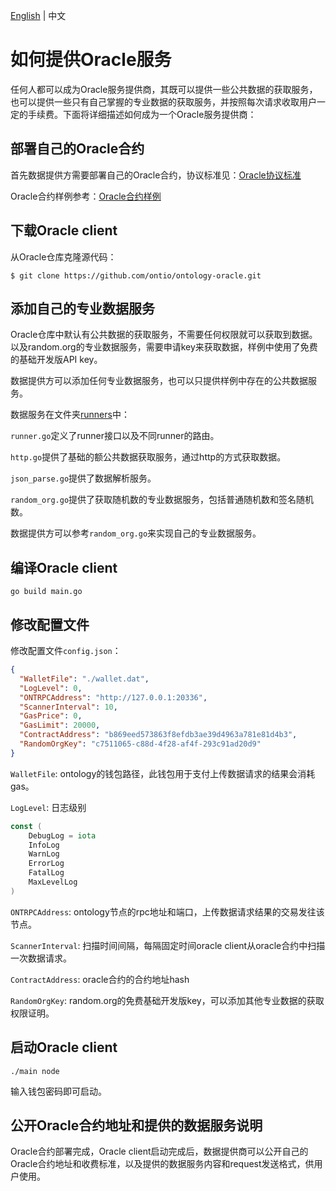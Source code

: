 [English](serve_as_oracle_EN.md) | 中文

# 如何提供Oracle服务

任何人都可以成为Oracle服务提供商，其既可以提供一些公共数据的获取服务，也可以提供一些只有自己掌握的专业数据的获取服务，并按照每次请求收取用户一定的手续费。下面将详细描述如何成为一个Oracle服务提供商：

## 部署自己的Oracle合约

首先数据提供方需要部署自己的Oracle合约，协议标准见：[Oracle协议标准](https://github.com/ontio/OEPs/blob/master/OEPS/OEP-34.mediawiki)

Oracle合约样例参考：[Oracle合约样例](https://github.com/ontio/ontology-oracle/blob/master/smartcontract/oracle.py)

## 下载Oracle client

从Oracle仓库克隆源代码：

```shell
$ git clone https://github.com/ontio/ontology-oracle.git
```

## 添加自己的专业数据服务

Oracle仓库中默认有公共数据的获取服务，不需要任何权限就可以获取到数据。以及random.org的专业数据服务，需要申请key来获取数据，样例中使用了免费的基础开发版API key。

数据提供方可以添加任何专业数据服务，也可以只提供样例中存在的公共数据服务。

数据服务在文件夹[runners](https://github.com/ontio/ontology-oracle/tree/master/runners)中：

`runner.go`定义了runner接口以及不同runner的路由。

`http.go`提供了基础的额公共数据获取服务，通过http的方式获取数据。

`json_parse.go`提供了数据解析服务。

`random_org.go`提供了获取随机数的专业数据服务，包括普通随机数和签名随机数。

数据提供方可以参考`random_org.go`来实现自己的专业数据服务。

## 编译Oracle client

```shell
go build main.go
```

## 修改配置文件

修改配置文件`config.json`：

```json
{
  "WalletFile": "./wallet.dat",
  "LogLevel": 0,
  "ONTRPCAddress": "http://127.0.0.1:20336",
  "ScannerInterval": 10,
  "GasPrice": 0,
  "GasLimit": 20000,
  "ContractAddress": "b869eed573863f8efdb3ae39d4963a781e81d4b3",
  "RandomOrgKey": "c7511065-c88d-4f28-af4f-293c91ad20d9"
}
```

`WalletFile`: ontology的钱包路径，此钱包用于支付上传数据请求的结果会消耗gas。

`LogLevel`: 日志级别

```go
const (
	DebugLog = iota
	InfoLog
	WarnLog
	ErrorLog
	FatalLog
	MaxLevelLog
)
```

`ONTRPCAddress`: ontology节点的rpc地址和端口，上传数据请求结果的交易发往该节点。

`ScannerInterval`: 扫描时间间隔，每隔固定时间oracle client从oracle合约中扫描一次数据请求。

`ContractAddress`: oracle合约的合约地址hash

`RandomOrgKey`: random.org的免费基础开发版key，可以添加其他专业数据的获取权限证明。

## 启动Oracle client

```shell
./main node
```

输入钱包密码即可启动。

## 公开Oracle合约地址和提供的数据服务说明

Oracle合约部署完成，Oracle client启动完成后，数据提供商可以公开自己的Oracle合约地址和收费标准，以及提供的数据服务内容和request发送格式，供用户使用。

